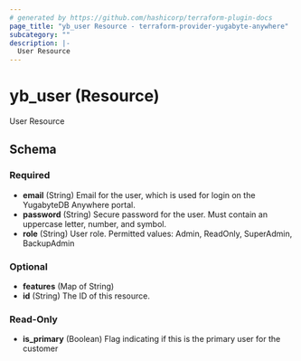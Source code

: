 ```yaml
---
# generated by https://github.com/hashicorp/terraform-plugin-docs
page_title: "yb_user Resource - terraform-provider-yugabyte-anywhere"
subcategory: ""
description: |-
  User Resource
---
```


# yb_user (Resource)

User Resource



<!-- schema generated by tfplugindocs -->
## Schema

### Required

- **email** (String) Email for the user, which is used for login on the YugabyteDB Anywhere portal.
- **password** (String) Secure password for the user. Must contain an uppercase letter, number, and symbol.
- **role** (String) User role. Permitted values: Admin, ReadOnly, SuperAdmin, BackupAdmin

### Optional

- **features** (Map of String)
- **id** (String) The ID of this resource.

### Read-Only

- **is_primary** (Boolean) Flag indicating if this is the primary user for the customer


